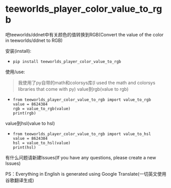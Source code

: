 # teeworlds_player_color_value_to_rgb

吧teeworlds/ddnet中有关颜色的值转换到RGB(Convert the value of the color in teeworlds/ddnet to RGB)

安装(install):
 - `pip install teeworlds_player_color_value_to_rgb`

使用/use:
> 我使用了py自带的math和colorsys库(I used the math and colorsys libraries that come with py)
  value到rgb(value to rgb)
 - ```
   from teeworlds_player_color_value_to_rgb import value_to_rgb
   value = 8624384
   rgb = value_to_rgb(value)
   print(rgb)
   ```
  value到hsl(value to hsl)
 - ```
   from teeworlds_player_color_value_to_rgb import value_to_hsl
   value = 8624384
   hsl = value_to_hsl(value)
   print(hsl)
   ```

有什么问题请新建Issues(If you have any questions, please create a new Issues)

PS：Everything in English is generated using Google Translate(一切英文使用谷歌翻译生成)
